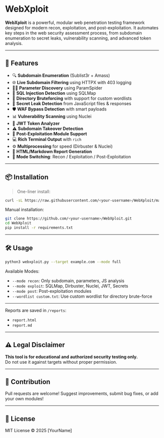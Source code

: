 # WebXploit

**WebXploit** is a powerful, modular web penetration testing framework designed for modern recon, exploitation, and post-exploitation. It automates key steps in the web security assessment process, from subdomain enumeration to secret leaks, vulnerability scanning, and advanced token analysis.

---

## 🚀 Features

- 🔍 **Subdomain Enumeration** (Sublist3r + Amass)  
- 🌐 **Live Subdomain Filtering** using HTTPX with 403 logging  
- 🕵️‍♂️ **Parameter Discovery** using ParamSpider  
- 💉 **SQL Injection Detection** using SQLMap  
- 📁 **Directory Bruteforcing** with support for custom wordlists  
- 🔐 **Secret Leak Detection** from JavaScript files & responses  
- 🛡️ **WAF Bypass Detection** with smart payloads  
- 📊 **Vulnerability Scanning** using Nuclei  
- 🧠 **JWT Token Analyzer**  
- ⚠️ **Subdomain Takeover Detection**  
- 🎯 **Post-Exploitation Module Support**  
- 💻 **Rich Terminal Output** with `rich`  
- ⚙️ **Multiprocessing** for speed (Dirbuster & Nuclei)  
- 📝 **HTML/Markdown Report Generation**  
- 🔄 **Mode Switching**: Recon / Exploitation / Post-Exploitation  

---

## 📦 Installation

> One-liner install:
```bash
curl -sL https://raw.githubusercontent.com/<your-username>/WebXploit/main/install.sh | bash
```

Manual installation:
```bash
git clone https://github.com/<your-username>/WebXploit.git
cd WebXploit
pip install -r requirements.txt
```

---

## 🛠️ Usage

```bash
python3 webxploit.py --target example.com --mode full
```

Available Modes:
- `--mode recon`: Only subdomain, parameters, JS analysis
- `--mode exploit`: SQLMap, Dirbuster, Nuclei, JWT, Secrets
- `--mode post`: Post-exploitation modules
- `--wordlist custom.txt`: Use custom wordlist for directory brute-force

---
Reports are saved in `/reports`:
- `report.html`
- `report.md`

---

## ⚠️ Legal Disclaimer

**This tool is for educational and authorized security testing only.**  
Do not use it against targets without proper permission.

---

## 🙌 Contribution

Pull requests are welcome! Suggest improvements, submit bug fixes, or add your own modules!

---

## 📄 License

MIT License © 2025 [YourName]
